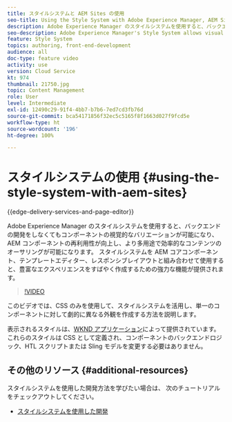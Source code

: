 ```yaml
---
title: スタイルシステムと AEM Sites の使用
seo-title: Using the Style System with Adobe Experience Manager, AEM Sites
description: Adobe Experience Manager のスタイルシステムを使用すると、バックエンドの開発をしなくてもコンポーネントの視覚的なバリエーションが可能になり、AEM コンポーネントの再利用性が向上し、より多用途で効率的なコンテンツのオーサリングが可能になります。 スタイルシステムを AEM コアコンポーネント、テンプレートエディター、レスポンシブレイアウトと組み合わせて使用すると、豊富なエクスペリエンスをすばやく作成するための強力な機能が提供されます。
seo-description: Adobe Experience Manager's Style System allows visual variations of components without back-end development, allowing better re-use of AEM components, and more versatile and efficient content authoring. The Style System, when used in conjunction with AEM's Core Components, template editor, and responsive layout, offers powerful capabilities to quickly compose rich experiences.
feature: Style System
topics: authoring, front-end-development
audience: all
doc-type: feature video
activity: use
version: Cloud Service
kt: 974
thumbnail: 21750.jpg
topic: Content Management
role: User
level: Intermediate
exl-id: 12490c29-91f4-4bb7-b7b6-7ed7cd3fb76d
source-git-commit: bca54171856f32ec5c5165f8f1663d027f9fcd5e
workflow-type: ht
source-wordcount: '196'
ht-degree: 100%

---
```


# スタイルシステムの使用 {#using-the-style-system-with-aem-sites}

{{edge-delivery-services-and-page-editor}}

Adobe Experience Manager のスタイルシステムを使用すると、バックエンドの開発をしなくてもコンポーネントの視覚的なバリエーションが可能になり、AEM コンポーネントの再利用性が向上し、より多用途で効率的なコンテンツのオーサリングが可能になります。 スタイルシステムを AEM コアコンポーネント、テンプレートエディター、レスポンシブレイアウトと組み合わせて使用すると、豊富なエクスペリエンスをすばやく作成するための強力な機能が提供されます。

>[!VIDEO](https://video.tv.adobe.com/v/21750?quality=12&learn=on)

このビデオでは、CSS のみを使用して、スタイルシステムを活用し、単一のコンポーネントに対して劇的に異なる外観を作成する方法を説明します。

表示されるスタイルは、[WKND アプリケーション](https://github.com/adobe/aem-guides-wknd)によって提供されています。これらのスタイルは CSS として定義され、コンポーネントのバックエンドロジック、HTL スクリプトまたは Sling モデルを変更する必要はありません。

## その他のリソース {#additional-resources}

スタイルシステムを使用した開発方法を学びたい場合は、 次のチュートリアルをチェックアウトしてください。

* [スタイルシステムを使用した開発](https://experienceleague.adobe.com/docs/experience-manager-learn/getting-started-wknd-tutorial-develop/style-system.html?lang=ja)
